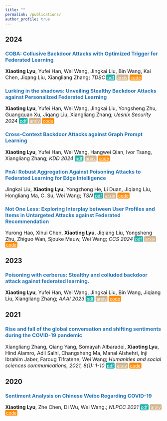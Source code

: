 ```yaml
---
title: ""
permalink: /publications/
author_profile: true
---
```


<style type="text/css" rel="stylesheet">
.btn--paper {
color: white;
background-color: lightseagreen;
padding: 1px 3px;
text-align: center;
border-radius: 4px;
a { TEXT-DECORATION:none }
}
.btn--arxiv {
color: white;
background-color: tan;
padding: 1px 3px;
text-align: center;
border-radius: 4px;
a { TEXT-DECORATION:none }
}
.btn--code {
color: white;
background-color: DARKORANGE;
padding: 1px 3px;
text-align: center;
border-radius: 4px;
a { TEXT-DECORATION:none }
}
</style>

<h2 id='2024'>2024</h2>

### <span style="color:rgb(39, 117, 182)">COBA: Collusive Backdoor Attacks with Optimized Trigger for Federated Learning</span>
<font size="3"> <b>Xiaoting Lyu</b>, Yufei Han, Wei Wang, Jingkai Liu, Bin Wang, Kai Chen, Jiqang Liu, Xiangliang Zhang;
<i>TDSC</i></font>
<a href="https://ieeexplore.ieee.org/document/10638807" class="btn--paper" target="_blank">pdf</a>
<a href="https://ieeexplore.ieee.org/document/10638807" class="btn--arxiv" target="_blank">arxiv</a>
<a href="https://ieeexplore.ieee.org/document/10638807" class="btn--code" target="_blank">code</a>

### <span style="color:rgb(39, 117, 182)">Lurking in the shadows: Unveiling Stealthy Backdoor Attacks against Personalized Federated Learning</span>
<font size="3"> <b>Xiaoting Lyu</b>, Yufei Han, Wei Wang, Jingkai Liu, Yongsheng Zhu, Guangquan Xu, Jiqang Liu, Xiangliang Zhang;
<i>Uesnix Security 2024</i></font>
<a href="https://xtLyu.github.io/xiaoting_lyu/" class="btn--paper" target="_blank">pdf</a>
<a href="https://arxiv.org/abs/2406.06207" class="btn--arxiv" target="_blank">arxiv</a>
<a href="https://github.com/xtLyu/CrossBA" class="btn--code" target="_blank">code</a>

### <span style="color:rgb(39, 117, 182)">Cross-Context Backdoor Attacks against Graph Prompt Learning</span>
<font size="3"> <b>Xiaoting Lyu</b>, Yufei Han, Wei Wang, Hangwei Qian, Ivor Tsang, Xiangliang Zhang;
<i>KDD 2024</i></font>
<a href="https://xtLyu.github.io/xiaoting_lyu/" class="btn--paper" target="_blank">pdf</a>
<a href="https://arxiv.org/abs/2405.17984" class="btn--arxiv" target="_blank">arxiv</a>
<a href="https://github.com/xtLyu/CrossBA" class="btn--code" target="_blank">code</a>

### <span style="color:rgb(39, 117, 182)">PnA: Robust Aggregation Against Poisoning Attacks to Federated Learning for Edge Intelligence</span>
<font size="3"> Jingkai Liu, <b>Xiaoting Lyu</b>, Yongzhong He, Li Duan, Jiqiang Liu, Hongliang Ma, C. Su, Wei Wang;
<i>TSN</i></font>
<a href="https://xtLyu.github.io/xiaoting_lyu/" class="btn--paper" target="_blank">pdf</a>
<a href="https://xtLyu.github.io/xiaoting_lyu/" class="btn--arxiv" target="_blank">arxiv</a>
<a href="https://xtLyu.github.io/xiaoting_lyu/" class="btn--code" target="_blank">code</a>

### <span style="color:rgb(39, 117, 182)">Not One Less: Exploring Interplay between User Profiles and Items in Untargeted Attacks against Federated Recommendation</span>
<font size="3"> Yurong Hao, Xihui Chen, <b>Xiaoting Lyu</b>, Jiqiang Liu, Yongsheng Zhu, Zhiguo Wan, Sjouke Mauw, Wei Wang;
<i>CCS 2024</i></font>
<a href="https://xtLyu.github.io/xiaoting_lyu/" class="btn--paper" target="_blank">pdf</a>
<a href="https://xtLyu.github.io/xiaoting_lyu/" class="btn--arxiv" target="_blank">arxiv</a>
<a href="https://xtLyu.github.io/xiaoting_lyu/" class="btn--code" target="_blank">code</a>

<h2 id='2023'>2023</h2>

### <span style="color:rgb(39, 117, 182)">Poisoning with cerberus: Stealthy and colluded backdoor attack against federated learning.</span>
<font size="3"> <b>Xiaoting Lyu</b>, Yufei Han, Wei Wang, Jingkai Liu, Bin Wang, Jiqiang Liu, Xiangliang Zhang;
<i>AAAI 2023</i></font>
<a href="https://ojs.aaai.org/index.php/AAAI/article/view/26083" class="btn--paper" target="_blank">pdf</a>
<a href="https://ojs.aaai.org/index.php/AAAI/article/view/26083" class="btn--arxiv" target="_blank">arxiv</a>
<a href="https://github.com/xtLyu/CerP" class="btn--code" target="_blank">code</a>

<h2 id='2021'>2021</h2>

### <span style="color:rgb(39, 117, 182)">Rise and fall of the global conversation and shifting sentiments during the COVID-19 pandemic</span>
<font size="3">Xiangliang Zhang, Qiang Yang, Somayah Albaradei, <b>Xiaoting Lyu</b>, Hind Alamro, Adil Salhi, Changsheng Ma, Manal Alshehri, Inji Ibrahim Jaber, Faroug Tifratene, Wei Wang;
<i>Humanities and social sciences communications, 2021, 8(1): 1-10 </i></font>
<a href="Rise and fall of the global conversation and shifting sentiments during the COVID-19 pandemic[" class="btn--paper" target="_blank">pdf</a>
<a href="Rise and fall of the global conversation and shifting sentiments during the COVID-19 pandemic[" class="btn--arxiv" target="_blank">arxiv</a>
<a href="Rise and fall of the global conversation and shifting sentiments during the COVID-19 pandemic[" class="btn--code" target="_blank">code</a>

<h2 id='2020'>2020</h2>

### <span style="color:rgb(39, 117, 182)">Sentiment Analysis on Chinese Weibo Regarding COVID-19</span>
<font size="3"><b>Xiaoting Lyu</b>, Zhe Chen, Di Wu, Wei Wang.;
<i>NLPCC 2021</i></font>
<a href="https://link.springer.com/chapter/10.1007/978-3-030-60450-9_56" class="btn--paper" target="_blank">pdf</a>
<a href="https://link.springer.com/chapter/10.1007/978-3-030-60450-9_56" class="btn--arxiv" target="_blank">arxiv</a>
<a href="https://link.springer.com/chapter/10.1007/978-3-030-60450-9_56" class="btn--code" target="_blank">code</a>




